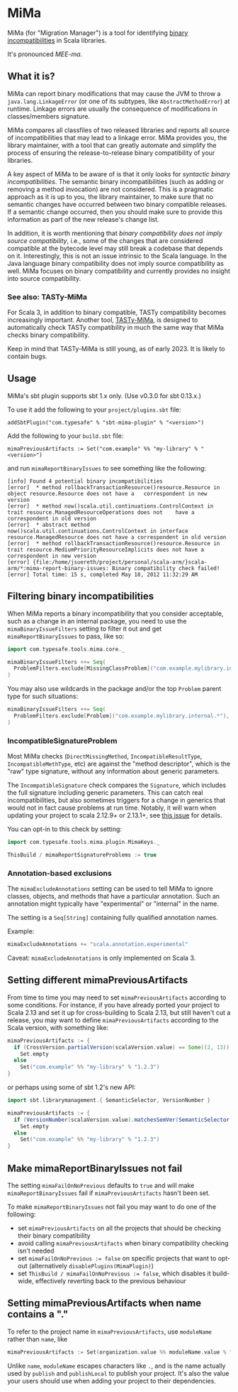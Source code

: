 # MiMa

MiMa (for "Migration Manager") is a tool for identifying [binary incompatibilities][] in Scala libraries.

[binary incompatibilities]: https://docs.scala-lang.org/overviews/core/binary-compatibility-for-library-authors.html

It's pronounced _MEE-ma_.

## What it is?

MiMa can report binary modifications that may
cause the JVM to throw a `java.lang.LinkageError` (or one of its subtypes,
like `AbstractMethodError`) at runtime. Linkage errors are usually the
consequence of modifications in classes/members signature.

MiMa compares all classfiles of two released libraries and reports all source
of incompatibilities that may lead to a linkage error. MiMa provides you, the
library maintainer, with a tool that can greatly automate and simplify the
process of ensuring the release-to-release binary compatibility of your
libraries.

A key aspect of MiMa to be aware of is that it only looks for *syntactic binary
incompatibilities*. The semantic binary incompatibilities (such as adding or
removing a method invocation) are not considered. This is a pragmatic approach
as it is up to you, the library maintainer, to make sure that no semantic
changes have occurred between two binary compatible releases. If a semantic
change occurred, then you should make sure to provide this information as part
of the new release's change list.

In addition, it is worth mentioning that *binary compatibility does not imply
source compatibility*, i.e., some of the changes that are considered compatible
at the bytecode level may still break a codebase that depends on it.
Interestingly, this is not an issue intrinsic to the Scala language. In the
Java language binary compatibility does not imply source compatibility as well.
MiMa focuses on binary compatibility and currently provides no insight into
source compatibility.

### See also: TASTy-MiMa

For Scala 3, in addition to binary compatible, TASTy compatibility becomes
increasingly important. Another tool,
[TASTy-MiMa](https://github.com/scalacenter/tasty-mima), is designed to
automatically check TASTy compatibility in much the same way that MiMa checks
binary compatibility.

Keep in mind that TASTy-MiMa is still young, as of early 2023. It is likely to
contain bugs.

## Usage

MiMa's sbt plugin supports sbt 1.x only.  (Use v0.3.0 for sbt 0.13.x.)

To use it add the following to your `project/plugins.sbt` file:

```
addSbtPlugin("com.typesafe" % "sbt-mima-plugin" % "<version>")
```

Add the following to your `build.sbt` file:

```
mimaPreviousArtifacts := Set("com.example" %% "my-library" % "<version>")
```

and run `mimaReportBinaryIssues` to see something like the following:

```
[info] Found 4 potential binary incompatibilities
[error]  * method rollbackTransactionResource()resource.Resource in object resource.Resource does not have a   correspondent in new version
[error]  * method now()scala.util.continuations.ControlContext in trait resource.ManagedResourceOperations does not    have a correspondent in old version
[error]  * abstract method now()scala.util.continuations.ControlContext in interface resource.ManagedResource does not have a correspondent in old version
[error]  * method rollbackTransactionResource()resource.Resource in trait resource.MediumPriorityResourceImplicits does not have a correspondent in new version
[error] {file:/home/jsuereth/project/personal/scala-arm/}scala-arm/*:mima-report-binary-issues: Binary compatibility check failed!
[error] Total time: 15 s, completed May 18, 2012 11:32:29 AM
```

## Filtering binary incompatibilities

When MiMa reports a binary incompatibility that you consider acceptable, such as a change in an internal package,
you need to use the `mimaBinaryIssueFilters` setting to filter it out and get `mimaReportBinaryIssues` to
pass, like so:

```scala
import com.typesafe.tools.mima.core._

mimaBinaryIssueFilters ++= Seq(
  ProblemFilters.exclude[MissingClassProblem]("com.example.mylibrary.internal.Foo"),
)
```

You may also use wildcards in the package and/or the top `Problem` parent type for such situations:

```scala
mimaBinaryIssueFilters ++= Seq(
  ProblemFilters.exclude[Problem]("com.example.mylibrary.internal.*"),
)
```

### IncompatibleSignatureProblem

Most MiMa checks (`DirectMissingMethod`, `IncompatibleResultType`,
`IncompatibleMethType`, etc) are against the "method descriptor", which
is the "raw" type signature, without any information about generic parameters.

The `IncompatibleSignature` check compares the `Signature`, which includes the
full signature including generic parameters. This can catch real
incompatibilities, but also sometimes triggers for a change in generics that
would not in fact cause problems at run time. Notably, it will warn when
updating your project to scala 2.12.9+ or 2.13.1+,
see [this issue](https://github.com/lightbend/mima/issues/423) for details.

You can opt-in to this check by setting:

```scala
import com.typesafe.tools.mima.plugin.MimaKeys._

ThisBuild / mimaReportSignatureProblems := true
```

### Annotation-based exclusions

The `mimaExcludeAnnotations` setting can be used to tell MiMa to
ignore classes, objects, and methods that have a particular
annotation.  Such an annotation might typically have "experimental" or
"internal" in the name.

The setting is a `Seq[String]` containing fully qualified annotation
names.

Example:

```scala
mimaExcludeAnnotations += "scala.annotation.experimental"
```

Caveat: `mimaExcludeAnnotations` is only implemented on Scala 3.

## Setting different mimaPreviousArtifacts

From time to time you may need to set `mimaPreviousArtifacts` according to some conditions.  For
instance, if you have already ported your project to Scala 2.13 and set it up for cross-building to Scala 2.13,
but still haven't cut a release, you may want to define `mimaPreviousArtifacts` according to the Scala version,
with something like:

```scala
mimaPreviousArtifacts := {
  if (CrossVersion.partialVersion(scalaVersion.value) == Some((2, 13)))
    Set.empty
  else
    Set("com.example" %% "my-library" % "1.2.3")
}
```

or perhaps using some of sbt 1.2's new API:

```scala
import sbt.librarymanagement.{ SemanticSelector, VersionNumber }

mimaPreviousArtifacts := {
  if (VersionNumber(scalaVersion.value).matchesSemVer(SemanticSelector(">=2.13")))
    Set.empty
  else
    Set("com.example" %% "my-library" % "1.2.3")
}
```

## Make mimaReportBinaryIssues not fail

The setting `mimaFailOnNoPrevious` defaults to `true` and will make
`mimaReportBinaryIssues` fail if `mimaPreviousArtifacts` hasn't been set.

To make `mimaReportBinaryIssues` not fail you may want to do one of the following:

* set `mimaPreviousArtifacts` on all the projects that should be checking their binary compatibility
* avoid calling `mimaPreviousArtifacts` when binary compatibility checking isn't needed
* set `mimaFailOnNoPrevious := false` on specific projects that want to opt-out (alternatively `disablePlugins(MimaPlugin)`)
* set `ThisBuild / mimaFailOnNoPrevious := false`, which disables it build-wide, effectively reverting back to the previous behaviour

## Setting mimaPreviousArtifacts when name contains a "."

To refer to the project name in `mimaPreviousArtifacts`, use `moduleName` rather
than `name`, like

```scala
mimaPreviousArtifacts := Set(organization.value %% moduleName.value % "0.1.0")
```

Unlike `name`, `moduleName` escapes characters like `.`, and is the name
actually used by `publish` and `publishLocal` to publish your project. It's
also the value your users should use when adding your project to their
dependencies.
